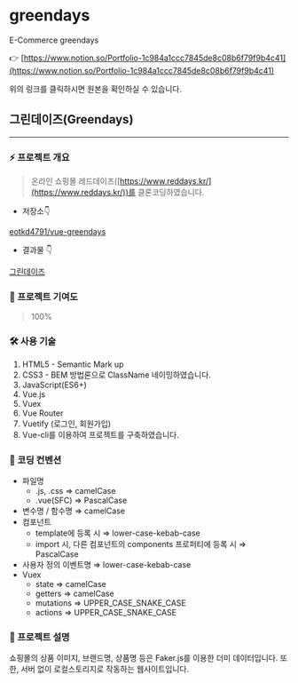# greendays
E-Commerce greendays


👉 [https://www.notion.so/Portfolio-1c984a1ccc7845de8c08b6f79f9b4c41](https://www.notion.so/Portfolio-1c984a1ccc7845de8c08b6f79f9b4c41)

 위의 링크를 클릭하시면 원본을 확인하실 수 있습니다.

## 그린데이즈(Greendays)

---

### ⚡️ 프로젝트 개요

> 온라인 쇼핑몰 레드데이즈([https://www.reddays.kr/](https://www.reddays.kr/))를 클론코딩하였습니다.
> 

- 저장소👇

[eotkd4791/vue-greendays](https://github.com/eotkd4791/vue-greendays)

- 결과물 👇

[그린데이즈](https://eotkd4791.github.io/vue-greendays/)

### 🧩 프로젝트 기여도

> 100%
> 

### 🛠  사용 기술

1. HTML5 - Semantic Mark up
2. CSS3 - BEM 방법론으로 ClassName 네이밍하였습니다.
3. JavaScript(ES6+)
4. Vue.js
5. Vuex
6. Vue Router
7. Vuetify (로그인, 회원가입)
8. Vue-cli를 이용하여 프로젝트를 구축하였습니다.

### 🔑 코딩 컨벤션

- 파일명
    - .js, .css ⇒ camelCase
    - .vue(SFC) ⇒ PascalCase
- 변수명 / 함수명 ⇒ camelCase
- 컴포넌트
    - template에 등록 시 ⇒ lower-case-kebab-case
    - import 시, 다른 컴포넌트의 components 프로퍼티에 등록 시 ⇒ PascalCase
- 사용자 정의 이벤트명 ⇒ lower-case-kebab-case
- Vuex
    - state ⇒ camelCase
    - getters ⇒ camelCase
    - mutations ⇒ UPPER_CASE_SNAKE_CASE
    - actions ⇒ UPPER_CASE_SNAKE_CASE
    

### 📌  프로젝트 설명

쇼핑몰의 상품 이미지, 브랜드명, 상품명 등은 Faker.js를 이용한 더미 데이터입니다.
또한, 서버 없이 로컬스토리지로 작동하는 웹사이트입니다.
